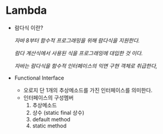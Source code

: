 # Lambda

- 람다식 이란?
    
    *자바 8부터 함수적 프로그래밍을 위해 람다식을 지원한다.*
    
    *람다 계산식에서 사용된 식을 프로그래밍에 대입한 것 이다.*
    
    *자바는 람다식을 함수적 인터페이스의 익면 구현 객체로 취급한다,*
    
- Functional Interface
    - 오로지 단 1개의 추상메소드를 가진 인터페이스를 의미한다.
    - 인터페이스의 구성멤버
        1. 추상메소드
        2. 상수 (static final 상수)
        3. default method
        4. static method
